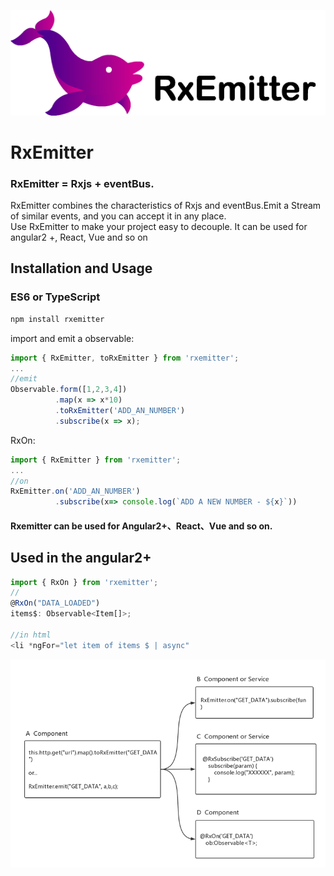 ![logo](https://github.com/a-jie/RxEmitter/blob/master/logo/logo.png?raw=true)

# RxEmitter

### RxEmitter = Rxjs + eventBus.  
RxEmitter combines the characteristics of Rxjs and eventBus.Emit a Stream of similar events, and you can accept it in any place.  
Use RxEmitter to make your project easy to decouple.
It can be used for angular2 +, React, Vue and so on


## Installation and Usage

### ES6 or TypeScript

```sh
npm install rxemitter
```

import and emit a observable:

```js
import { RxEmitter, toRxEmitter } from 'rxemitter';
...
//emit 
Observable.form([1,2,3,4])
          .map(x => x*10)
          .toRxEmitter('ADD_AN_NUMBER')
          .subscribe(x => x);
```

RxOn:

```js
import { RxEmitter } from 'rxemitter';
...
//on
RxEmitter.on('ADD_AN_NUMBER')
		  .subscribe(x=> console.log(`ADD A NEW NUMBER - ${x}`))
```

#### Rxemitter can be used for Angular2+、React、Vue and so on.


## Used in the angular2+

```js
import { RxOn } from 'rxemitter';
//
@RxOn("DATA_LOADED")
items$: Observable<Item[]>;

//in html
<li *ngFor="let item of items $ | async"
```

![logo](https://github.com/a-jie/RxEmitter/blob/master/logo/emitter.png?raw=true)